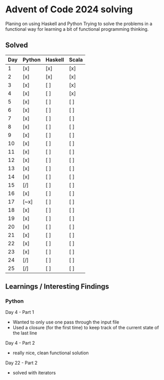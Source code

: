 # Advent of Code 2024 solving

Planing on using Haskell and Python
Trying to solve the problems in a functional way for learning a bit of functional programming thinking.

## Solved

| Day | Python | Haskell | Scala |
|-----|--------|---------|-------|
| 1   | \[x\]  | \[x\]   | \[x\] |
| 2   | \[x\]  | \[x\]   | \[x\] |
| 3   | \[x\]  | \[ \]   | \[x\] |
| 4   | \[x\]  | \[ \]   | \[x\] |
| 5   | \[x\]  | \[ \]   | \[ \] |
| 6   | \[x\]  | \[ \]   | \[ \] |
| 7   | \[x\]  | \[ \]   | \[ \] |
| 8   | \[x\]  | \[ \]   | \[ \] |
| 9   | \[x\]  | \[ \]   | \[ \] |
| 10  | \[x\]  | \[ \]   | \[ \] |
| 11  | \[x\]  | \[ \]   | \[ \] |
| 12  | \[x\]  | \[ \]   | \[ \] |
| 13  | \[x\]  | \[ \]   | \[ \] |
| 14  | \[x\]  | \[ \]   | \[ \] |
| 15  | \[/\]  | \[ \]   | \[ \] |
| 16  | \[x\]  | \[ \]   | \[ \] |
| 17  | \[~x\] | \[ \]   | \[ \] |
| 18  | \[x\]  | \[ \]   | \[ \] |
| 19  | \[x\]  | \[ \]   | \[ \] |
| 20  | \[x\]  | \[ \]   | \[ \] |
| 21  | \[x\]  | \[ \]   | \[ \] |
| 22  | \[x\]  | \[ \]   | \[ \] |
| 23  | \[x\]  | \[ \]   | \[ \] |
| 24  | \[/\]  | \[ \]   | \[ \] |
| 25  | \[/\]  | \[ \]   | \[ \] |

## Learnings / Interesting Findings

### Python

Day 4 - Part 1

- Wanted to only use one pass through the input file
- Used a closure (for the first time) to keep track of the current state of the last line

Day 4 - Part 2

- really nice, clean functional solution

Day 22 - Part 2

- solved with iterators
